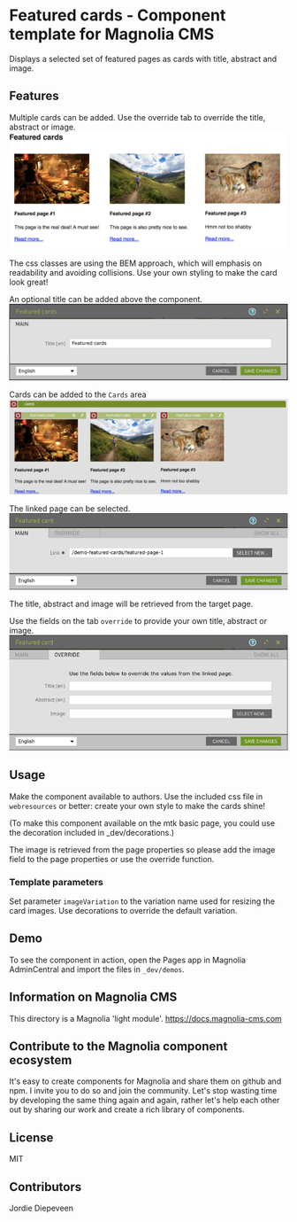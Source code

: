 # Featured cards - Component template for Magnolia CMS

Displays a selected set of featured pages as cards with title, abstract and image.  

## Features
Multiple cards can be added. Use the override tab to override the title, abstract or image.
![Demo page with component](/_dev/README-featured-cards.png)

The css classes are using the BEM approach, which will emphasis on readability and avoiding collisions. Use your own styling to make the card look great!

An optional title can be added above the component.
![Dialog component](_dev/README-featured-cards-dialog.png)

Cards can be added to the `Cards` area
![Cards area](/_dev/README-featured-cards-area.png)

The linked page can be selected.
![Dialog card component](/_dev/README-featured-cards-dialog-card.png)

The title, abstract and image will be retrieved from the target page.

Use the fields on the tab `override` to provide your own title, abstract or image.
![Dialog card component - tab override](/_dev/README-featured-cards-dialog-override.png)

## Usage
Make the component available to authors. Use the included css file in `webresources` or better: create your own style to make the cards shine!

(To make this component available on the mtk basic page, you could use the decoration included in _dev/decorations.)

The image is retrieved from the page properties so please add the image field to the page properties or use the override function.

### Template parameters
Set parameter `imageVariation` to the variation name used for resizing the card images. Use decorations to override the default variation.
    
## Demo
To see the component in action, open the Pages app in Magnolia AdminCentral and import the files in `_dev/demos`.

## Information on Magnolia CMS

This directory is a Magnolia 'light module'.
https://docs.magnolia-cms.com

## Contribute to the Magnolia component ecosystem
It's easy to create components for Magnolia and share them on github and npm. I invite you to do so and join the community. Let's stop wasting time by developing the same thing again and again, rather let's help each other out by sharing our work and create a rich library of components.

## License
MIT

## Contributors

Jordie Diepeveen